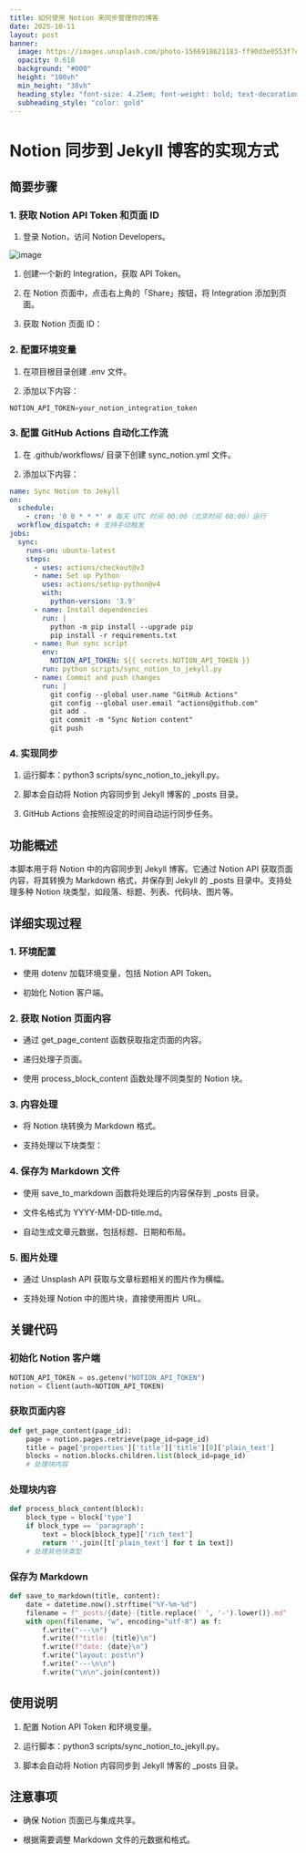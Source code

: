 ```yaml
---
title: 如何使用 Notion 来同步管理你的博客
date: 2025-10-11
layout: post
banner:
  image: https://images.unsplash.com/photo-1566918621183-ff90d3e0553f?crop=entropy&cs=tinysrgb&fit=max&fm=jpg&ixid=M3w2OTIwMzJ8MHwxfHJhbmRvbXx8fHx8fHx8fDE3NjAxOTIxNDF8&ixlib=rb-4.1.0&q=80&w=1080
  opacity: 0.618
  background: "#000"
  height: "100vh"
  min_height: "38vh"
  heading_style: "font-size: 4.25em; font-weight: bold; text-decoration: underline"
  subheading_style: "color: gold"
---
```


# Notion 同步到 Jekyll 博客的实现方式

## 简要步骤

### 1. 获取 Notion API Token 和页面 ID

1. 登录 Notion，访问 Notion Developers。

![image](https://prod-files-secure.s3.us-west-2.amazonaws.com/a7a0cc5a-89b9-4cda-8686-1fba0ca52f40/d19c1afe-dea5-4312-9333-786b0ba83054/image.png?X-Amz-Algorithm=AWS4-HMAC-SHA256&X-Amz-Content-Sha256=UNSIGNED-PAYLOAD&X-Amz-Credential=ASIAZI2LB4663YQLT6HB%2F20251011%2Fus-west-2%2Fs3%2Faws4_request&X-Amz-Date=20251011T141541Z&X-Amz-Expires=3600&X-Amz-Security-Token=IQoJb3JpZ2luX2VjEG4aCXVzLXdlc3QtMiJHMEUCIQD8uuE3AcrxTnVMzY9Vk7sXjw521m%2BPmbgoDNR1YN5tMAIgIKyhJUq0FCQHoZT4r7WaFW5d9le%2F1dg%2B%2Bpl4Y0dXkfoq%2FwMIFxAAGgw2Mzc0MjMxODM4MDUiDBXXVVXfekSCh4ZwlSrcAyuglcWv%2FlSQ3CendzEZIRR9DwdCrFYBMMenXNVX9pW6KgAIR4e2xRhOhc8dUVc%2FCksJpIg7NB48R7X6a4xkj45RlXEN0DaDLd1H3lYPFabzVh8pRsODhuMeCd6K7aEpjXKpXlDhe2RuxhICag6TlIEG4Xpy6HFRFuvkikWsezUABXuhjUGzWeducEpeczPbeS%2FKA98WmF%2FORJVcqXJOFSFTaGKJkmJ9uFSUX1FP2AncLzZa%2FH8beeaZwNXcgAa27PbjtU1nv6Yu8WIogXtvqL5mNNlYM4kRTo4%2F%2BJ%2BTAVM3KayHQZZgJz2uhwD2yDHJKnuBS46ACESzOWe1CAawitDUHKoFOo3Xnt7Z0PY7dWNZtagHhK2HMyhaHvQQ%2BuzNCHL0MY9uQm431pO2qqiwstIzAJvWhF%2B%2BA0W4inEE6cANHRjR62DlTevQy7JrKJI1aplsKq0L0%2FnPgRXdoYf4mZQzybhHSjjh9ERz37CvLoLctTwYy7wGceVVjh2r%2FB1e5DtrHc7PGqXkpjnzli7KnXJFiyMjedk4v7eInLN7aLVq0H%2BqBDzzkpxmXxHSwfPUyyHUblRTbhH%2BcXKarZ4qqWiXvBQ3N0MEKcYuA%2BfmxyHzVS7Tm3mca1UnBGUBMOC8qccGOqUBsVxf%2FkSO2%2BDyj0iPefpXLhVWQxgF2DUPTXOm%2BRvPpOb9Fl93ydUT7lNKon%2FIhJFvLW905Ar9qUZgyTeOSxhZPE6jXIhAqGgYORIIgW8Up8GnhXQZdSZdaJR4xiZc17AtU3WqHOQRSBqz1hJJLs5xZUFgLxC%2F8FozopiZnobM2AZle6pji2h8SmwpIn1DU1jcVpGHepvxbG%2FcvwLIUfhMJ3aNDlNR&X-Amz-Signature=ac5007afdfd4f58ca3494a86a208e16f19bbaf49a056604332475f75d986286c&X-Amz-SignedHeaders=host&x-amz-checksum-mode=ENABLED&x-id=GetObject)

1. 创建一个新的 Integration，获取 API Token。

1. 在 Notion 页面中，点击右上角的「Share」按钮，将 Integration 添加到页面。

1. 获取 Notion 页面 ID：


### 2. 配置环境变量

1. 在项目根目录创建 .env 文件。

1. 添加以下内容：

```javascript
NOTION_API_TOKEN=your_notion_integration_token
```

### 3. 配置 GitHub Actions 自动化工作流

1. 在 .github/workflows/ 目录下创建 sync_notion.yml 文件。

1. 添加以下内容：

```yaml
name: Sync Notion to Jekyll
on:
  schedule:
    - cron: '0 0 * * *' # 每天 UTC 时间 00:00（北京时间 08:00）运行
  workflow_dispatch: # 支持手动触发
jobs:
  sync:
    runs-on: ubuntu-latest
    steps:
      - uses: actions/checkout@v3
      - name: Set up Python
        uses: actions/setup-python@v4
        with:
          python-version: '3.9'
      - name: Install dependencies
        run: |
          python -m pip install --upgrade pip
          pip install -r requirements.txt
      - name: Run sync script
        env:
          NOTION_API_TOKEN: ${{ secrets.NOTION_API_TOKEN }}
        run: python scripts/sync_notion_to_jekyll.py
      - name: Commit and push changes
        run: |
          git config --global user.name "GitHub Actions"
          git config --global user.email "actions@github.com"
          git add .
          git commit -m "Sync Notion content"
          git push
```

### 4. 实现同步

1. 运行脚本：python3 scripts/sync_notion_to_jekyll.py。

1. 脚本会自动将 Notion 内容同步到 Jekyll 博客的 _posts 目录。

1. GitHub Actions 会按照设定的时间自动运行同步任务。

## 功能概述

本脚本用于将 Notion 中的内容同步到 Jekyll 博客。它通过 Notion API 获取页面内容，将其转换为 Markdown 格式，并保存到 Jekyll 的 _posts 目录中。支持处理多种 Notion 块类型，如段落、标题、列表、代码块、图片等。

## 详细实现过程

### 1. 环境配置

- 使用 dotenv 加载环境变量，包括 Notion API Token。

- 初始化 Notion 客户端。

### 2. 获取 Notion 页面内容

- 通过 get_page_content 函数获取指定页面的内容。

- 递归处理子页面。

- 使用 process_block_content 函数处理不同类型的 Notion 块。

### 3. 内容处理

- 将 Notion 块转换为 Markdown 格式。

- 支持处理以下块类型：


### 4. 保存为 Markdown 文件

- 使用 save_to_markdown 函数将处理后的内容保存到 _posts 目录。

- 文件名格式为 YYYY-MM-DD-title.md。

- 自动生成文章元数据，包括标题、日期和布局。

### 5. 图片处理

- 通过 Unsplash API 获取与文章标题相关的图片作为横幅。

- 支持处理 Notion 中的图片块，直接使用图片 URL。

## 关键代码

### 初始化 Notion 客户端

```python
NOTION_API_TOKEN = os.getenv("NOTION_API_TOKEN")
notion = Client(auth=NOTION_API_TOKEN)
```

### 获取页面内容

```python
def get_page_content(page_id):
    page = notion.pages.retrieve(page_id=page_id)
    title = page['properties']['title']['title'][0]['plain_text']
    blocks = notion.blocks.children.list(block_id=page_id)
    # 处理块内容
```

### 处理块内容

```python
def process_block_content(block):
    block_type = block['type']
    if block_type == 'paragraph':
        text = block[block_type]['rich_text']
        return ''.join([t['plain_text'] for t in text])
    # 处理其他块类型
```

### 保存为 Markdown

```python
def save_to_markdown(title, content):
    date = datetime.now().strftime("%Y-%m-%d")
    filename = f"_posts/{date}-{title.replace(' ', '-').lower()}.md"
    with open(filename, "w", encoding="utf-8") as f:
        f.write("---\n")
        f.write(f"title: {title}\n")
        f.write(f"date: {date}\n")
        f.write("layout: post\n")
        f.write("---\n\n")
        f.write("\n\n".join(content))
```

## 使用说明

1. 配置 Notion API Token 和环境变量。

1. 运行脚本：python3 scripts/sync_notion_to_jekyll.py。

1. 脚本会自动将 Notion 内容同步到 Jekyll 博客的 _posts 目录。

## 注意事项

- 确保 Notion 页面已与集成共享。

- 根据需要调整 Markdown 文件的元数据和格式。